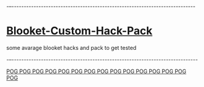 -–---------------------------------------------------------------------------
# <h1>[Blooket-Custom-Hack-Pack](#)</h1>
some avarage blooket hacks and pack to get tested

-–----------------------------------------------------------------------------

[POG POG POG POG POG POG POG POG POG POG POG POG POG POG POG](#)


